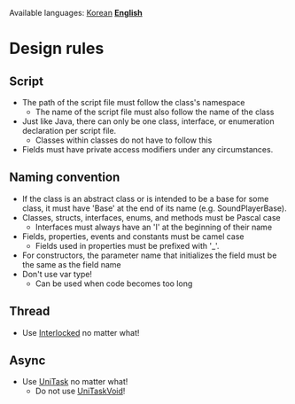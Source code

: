 Available languages: [Korean](DESIGN-RULES.md) [**English**](DESIGN-RULES-EN.md)

# Design rules
## Script
* The path of the script file must follow the class's namespace
  * The name of the script file must also follow the name of the class
* Just like Java, there can only be one class, interface, or enumeration declaration per script file.
  * Classes within classes do not have to follow this
* Fields must have private access modifiers under any circumstances.

## Naming convention
* If the class is an abstract class or is intended to be a base for some class, it must have 'Base' at the end of its name (e.g. SoundPlayerBase).
* Classes, structs, interfaces, enums, and methods must be Pascal case
  * Interfaces must always have an 'I' at the beginning of their name
* Fields, properties, events and constants must be camel case
  * Fields used in properties must be prefixed with '\_'.
* For constructors, the parameter name that initializes the field must be the same as the field name
* Don't use var type!
  * Can be used when code becomes too long

## Thread
* Use [Interlocked](https://docs.microsoft.com/ko-kr/dotnet/api/system.threading.interlocked) no matter what!

## Async
* Use [UniTask](https://github.com/Cysharp/UniTask) no matter what!
  * Do not use [UniTaskVoid](https://github.com/Cysharp/UniTask/blob/master/src/UniTask/Assets/Plugins/UniTask/Runtime/UniTaskVoid.cs)!
